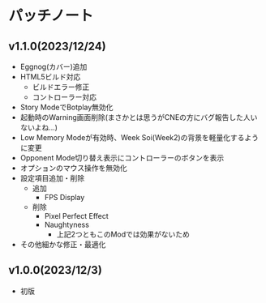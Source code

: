 # パッチノート
## v1.1.0(2023/12/24)
- Eggnog(カバー)追加
- HTML5ビルド対応
	- ビルドエラー修正
	- コントローラー対応
- Story ModeでBotplay無効化
- 起動時のWarning画面削除(まさかとは思うがCNEの方にバグ報告した人いないよね...)
- Low Memory Modeが有効時、Week Soi(Week2)の背景を軽量化するように変更
- Opponent Mode切り替え表示にコントローラーのボタンを表示
- オプションのマウス操作を無効化
- 設定項目追加・削除
	- 追加
		- FPS Display
	- 削除
		- Pixel Perfect Effect
		- Naughtyness
			- 上記2つともこのModでは効果がないため
- その他細かな修正・最適化


## v1.0.0(2023/12/3)
- 初版